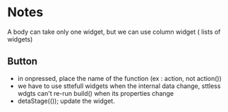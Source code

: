 # Notes

A body can take only one widget, but we can use column widget ( lists of widgets)

## Button

- in onpressed, place the name of the function (ex : action, not action())
- we have to use sttefull widgets when the internal data change, sttless wdgts can't re-run build() when its properties change
- detaStage(()); update the widget.